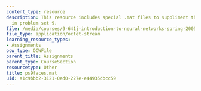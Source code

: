 ```yaml
---
content_type: resource
description: This resource includes special .mat files to suppliment the contents
  in problem set 9.
file: /media/courses/9-641j-introduction-to-neural-networks-spring-2005/a1c9bbb231210ed0227ee44935dbcc59_ps9faces.mat
file_type: application/octet-stream
learning_resource_types:
- Assignments
ocw_type: OCWFile
parent_title: Assignments
parent_type: CourseSection
resourcetype: Other
title: ps9faces.mat
uid: a1c9bbb2-3121-0ed0-227e-e44935dbcc59
---
```

